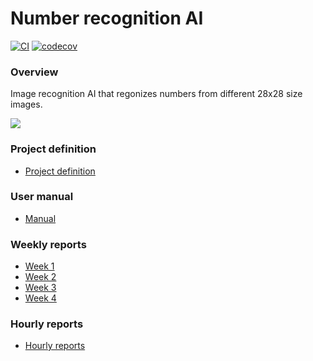 # Number recognition AI
[![CI](https://github.com/A00N/NumberRecognition/actions/workflows/main.yml/badge.svg)](https://github.com/A00N/NumberRecognition/actions/workflows/main.yml) [![codecov](https://codecov.io/gh/A00N/NumberRecognition/graph/badge.svg?token=RXJIL4GAKZ)](https://codecov.io/gh/A00N/NumberRecognition)
### Overview
Image recognition AI that regonizes numbers from different 28x28 size images.

![](https://github.com/A00N/NumberRecognition/blob/main/Documentation/Material/digitrec.gif)

### Project definition
* [Project definition](https://github.com/A00N/NumberRecognition/blob/main/Documentation/project_definition.md)


### User manual
* [Manual](https://github.com/A00N/NumberRecognition/blob/main/Documentation/User%20manual.md)

### Weekly reports
* [Week 1](https://github.com/A00N/NumberRecognition/blob/main/Documentation/weekly_report1.md)
* [Week 2](https://github.com/A00N/NumberRecognition/blob/main/Documentation/weekly_report2.md)
* [Week 3](https://github.com/A00N/NumberRecognition/blob/main/Documentation/weekly_report3.md)
* [Week 4](https://github.com/A00N/NumberRecognition/blob/main/Documentation/weekly_report4.md)
  
### Hourly reports
* [Hourly reports](https://github.com/A00N/NumberRecognition/blob/main/Documentation/hourly_report.md)
